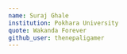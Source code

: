 ```yaml
---
name: Suraj Ghale
institution: Pokhara University
quote: Wakanda Forever
github_user: thenepaligamer
---
```

